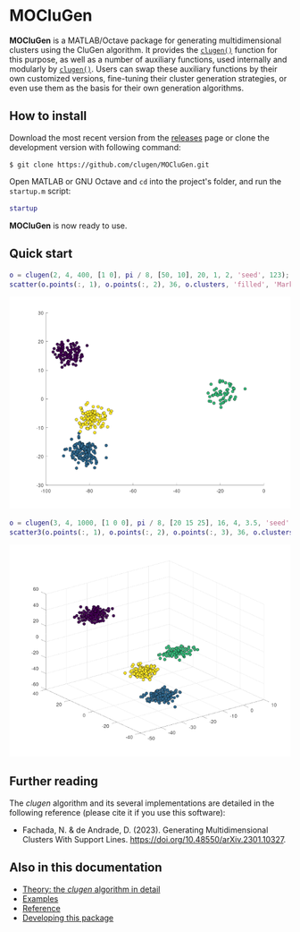 # MOCluGen

**MOCluGen** is a MATLAB/Octave package for generating multidimensional clusters
using the CluGen algorithm. It provides the [`clugen()`](reference/clugen)
function for this purpose, as well as a number of auxiliary functions, used
internally and modularly by [`clugen()`](reference/clugen). Users can swap these
auxiliary functions by their own customized versions, fine-tuning their cluster
generation strategies, or even use them as the basis for their own generation
algorithms.

## How to install

Download the most recent version from the
[releases](https://github.com/clugen/MOCluGen/releases/latest) page or clone the
development version with following command:

```text
$ git clone https://github.com/clugen/MOCluGen.git
```

Open MATLAB or GNU Octave and `cd` into the project's folder, and run the
`startup.m` script:

```matlab
startup
```

**MOCluGen** is now ready to use.

## Quick start

```matlab
o = clugen(2, 4, 400, [1 0], pi / 8, [50, 10], 20, 1, 2, 'seed', 123);
scatter(o.points(:, 1), o.points(:, 2), 36, o.clusters, 'filled', 'MarkerEdgeColor', 'k');
```

![2D example.](https://github.com/clugen/.github/blob/main/images/example2d_moc.png?raw=true)

```matlab
o = clugen(3, 4, 1000, [1 0 0], pi / 8, [20 15 25], 16, 4, 3.5, 'seed', 123);
scatter3(o.points(:, 1), o.points(:, 2), o.points(:, 3), 36, o.clusters, 'filled', 'MarkerEdgeColor', 'k');
```

![3D example.](https://github.com/clugen/.github/blob/main/images/example3d_moc.png?raw=true)

## Further reading

The *clugen* algorithm and its several implementations are detailed in the
following reference (please cite it if you use this software):

* Fachada, N. & de Andrade, D. (2023). Generating Multidimensional Clusters With
  Support Lines. <https://doi.org/10.48550/arXiv.2301.10327>.

## Also in this documentation

* [Theory: the _clugen_ algorithm in detail](theory)
* [Examples](examples)
* [Reference](reference)
* [Developing this package](dev)
